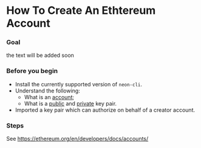 # How To Create An Ethtereum Account

### Goal
the text will be added soon

### Before you begin
  * Install the currently supported version of `neon-cli`.
  * Understand the following:
    * What is an [account]();
    * What is a [public]() and [private]() key pair.
  * Imported a key pair which can authorize on behalf of a creator account.

### Steps
See
https://ethereum.org/en/developers/docs/accounts/
